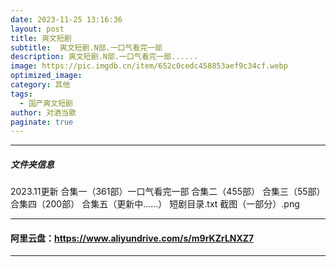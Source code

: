 ```yaml
---
date: 2023-11-25 13:16:36
layout: post
title: 爽文短剧
subtitle:  爽文短剧.N部.一口气看完一部
description: 爽文短剧.N部.一口气看完一部......
image: https://pic.imgdb.cn/item/652c0cedc458853aef9c34cf.webp
optimized_image: 
category: 其他
tags:
  - 国产爽文短剧
author: 对酒当歌
paginate: true
---
```


---

##### 文件夹信息

2023.11更新
合集一（361部）一口气看完一部
合集二（455部）
合集三（55部）
合集四（200部）
合集五（更新中……）
短剧目录.txt
截图（一部分）.png

---

#### 阿里云盘：<https://www.aliyundrive.com/s/m9rKZrLNXZ7>

---
